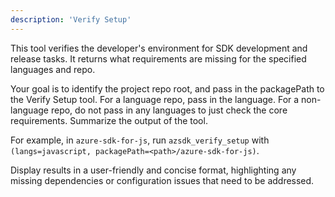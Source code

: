 ```yaml
---
description: 'Verify Setup'
---
```

This tool verifies the developer's environment for SDK development and release tasks. It returns what requirements are missing for the specified languages and repo.

Your goal is to identify the project repo root, and pass in the packagePath to the Verify Setup tool. For a language repo, pass in the language. For a non-language repo, do not pass in any languages to just check the core requirements. Summarize the output of the tool.

For example, in `azure-sdk-for-js`, run `azsdk_verify_setup` with `(langs=javascript, packagePath=<path>/azure-sdk-for-js)`.

Display results in a user-friendly and concise format, highlighting any missing dependencies or configuration issues that need to be addressed.
